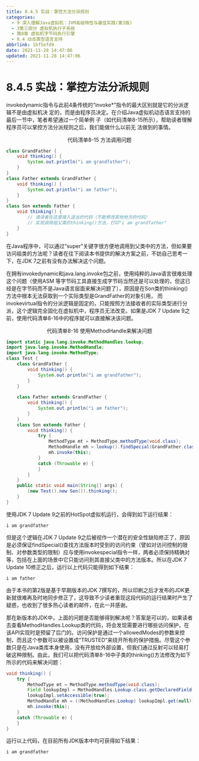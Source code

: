 ```yaml
---
title: 8.4.5 实战：掌控方法分派规则
categories:
  - 9 深入理解Java虛拟机：JVM高级特性与最佳实践(第3版)
  - 3第三部分 虚拟机执行子系统
  - 第8章 虚拟机字节码执行引擎
  - 8.4 动态类型语言支持
abbrlink: 1bf5efd9
date: 2021-11-28 14:47:06
updated: 2021-11-28 14:47:06
---
```

# 8.4.5 实战：掌控方法分派规则
invokedynamic指令与此前4条传统的“invoke*”指令的最大区别就是它的分派逻辑不是由虚拟机决 定的，而是由程序员决定。在介绍Java虚拟机动态语言支持的最后一节中，笔者希望通过一个简单例 子（如代码清单8-15所示），帮助读者理解程序员可以掌控方法分派规则之后，我们能做什么以前无 法做到的事情。

<center>代码清单8-15 方法调用问题</center>

```java
class GrandFather {
    void thinking() {
        System.out.println("i am grandfather");
    }
}
class Father extends GrandFather {
    void thinking() {
        System.out.println("i am father");
    }
}
class Son extends Father {
    void thinking() {
        // 请读者在这里填入适当的代码（不能修改其他地方的代码）
        // 实现调用祖父类的thinking()方法，打印"i am grandfather" 
    }
}
```
在Java程序中，可以通过“super”关键字很方便地调用到父类中的方法，但如果要访问祖类的方法呢？读者在往下阅读本书提供的解决方案之前，不妨自己思考一下，在JDK 7之前有没有办法解决这个问题。

在拥有invokedynamic和java.lang.invoke包之前，使用纯粹的Java语言很难处理这个问题（使用ASM 等字节码工具直接生成字节码当然还是可以处理的，但这已经是在字节码而不是Java语言层面来解决问题了），原因是在Son类的thinking()方法中根本无法获取到一个实际类型是GrandFather的对象引用， 而invokevirtual指令的分派逻辑是固定的，只能按照方法接收者的实际类型进行分派，这个逻辑完全固化在虚拟机中，程序员无法改变。如果是JDK 7 Update 9之前，使用代码清单8-16中的程序就可以直接解决该问题。

<center>代码清单8-16 使用MethodHandle来解决问题</center>

```java
import static java.lang.invoke.MethodHandles.lookup;
import java.lang.invoke.MethodHandle;
import java.lang.invoke.MethodType;
class Test {
    class GrandFather {
        void thinking() {
            System.out.println("i am grandfather");
        }
    }
    
    class Father extends GrandFather {
        void thinking() {
            System.out.println("i am father");
        }
    }
    class Son extends Father {
        void thinking() {
            try {
                MethodType mt = MethodType.methodType(void.class);
                MethodHandle mh = lookup().findSpecial(GrandFather.class, "thinking", mt, getClass());
                mh.invoke(this);
            }
            catch (Throwable e) {
            }
        }
    }
    public static void main(String[] args) {
        (new Test().new Son()).thinking();
    }
}
```
使用JDK 7 Update 9之前的HotSpot虚拟机运行，会得到如下运行结果：

```
i am grandfather
```
但是这个逻辑在JDK 7 Update 9之后被视作一个潜在的安全性缺陷修正了，原因是必须保证findSpecial()查找方法版本时受到的访问约束（譬如对访问控制的限制、对参数类型的限制）应与使用invokespecial指令一样，两者必须保持精确对等，包括在上面的场景中它只能访问到其直接父类中的方法版本。所以在JDK 7 Update 10修正之后，运行以上代码只能得到如下结果：

```
i am father
```
由于本书的第2版是基于早期版本的JDK 7撰写的，所以印刷之后才发布的JDK更新就很难再及时地同步修正了，这导致不少读者重现这段代码的运行结果时产生了疑惑，也收到了很多热心读者的邮件，在此一并感谢。

那在新版本的JDK中，上面的问题是否能够得到解决呢？答案是可以的，如果读者去查看MethodHandles.Lookup类的代码，将会发现需要进行哪些访问保护，在该API实现时是预留了后门的。访问保护是通过一个allowedModes的参数来控制，而且这个参数可以被设置成“TRUSTED”来绕开所有的保护措施。尽管这个参数只是在Java类库本身使用，没有开放给外部设置，但我们通过反射可以轻易打破这种限制。由此，我们可以把代码清单8-16中子类的thinking()方法修改为如下所示的代码来解决问题：

```java
void thinking() {
    try {
        MethodType mt = MethodType.methodType(void.class);
        Field lookupImpl = MethodHandles.Lookup.class.getDeclaredField("IMPL_LOOKUP");
        lookupImpl.setAccessible(true);
        MethodHandle mh = ((MethodHandles.Lookup) lookupImpl.get(null)).findSpecial(GrandFather.class,"thinking", mt, GrandFather.class);
        mh.invoke(this);
    }
    catch (Throwable e) {
    }
}
```

运行以上代码，在目前所有JDK版本中均可获得如下结果：

```
i am grandfather
```
